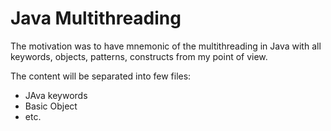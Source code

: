 # Java Multithreading
The motivation was to have mnemonic of the multithreading in Java with all keywords, objects, patterns, constructs from my point of view.

The content will be separated into few files:
* JAva keywords
* Basic Object
* etc.
